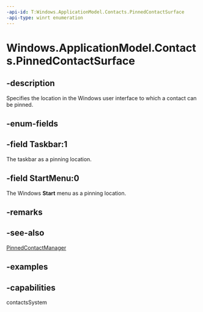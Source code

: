 ```yaml
---
-api-id: T:Windows.ApplicationModel.Contacts.PinnedContactSurface
-api-type: winrt enumeration
---
```


<!-- Enumeration syntax.
public enum PinnedContactSurface : int {
	StartMenu = 0
	Taskbar = 1
}
-->

# Windows.ApplicationModel.Contacts.PinnedContactSurface

## -description
Specifies the location in the Windows user interface to which a contact can be pinned.

## -enum-fields

## -field Taskbar:1
The taskbar as a pinning location.

## -field StartMenu:0
The Windows **Start** menu as a pinning location.

## -remarks

## -see-also
[PinnedContactManager](pinnedcontactmanager.md)

## -examples

## -capabilities
contactsSystem
